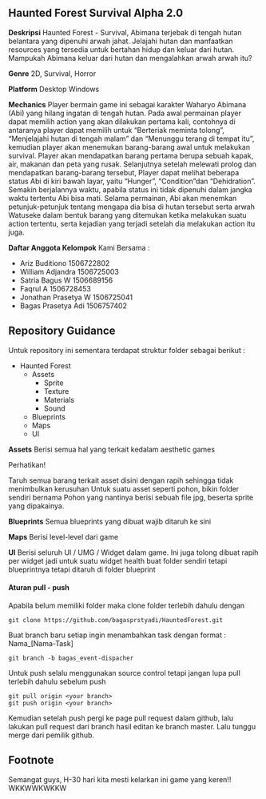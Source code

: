 ## Haunted Forest Survival Alpha 2.0

__Deskripsi__
Haunted Forest - Survival, Abimana terjebak di tengah hutan belantara yang dipenuhi
arwah jahat. Jelajahi hutan dan manfaatkan resources yang tersedia untuk bertahan
hidup dan keluar dari hutan. Mampukah Abimana keluar dari hutan dan mengalahkan
arwah arwah itu?

__Genre__
2D, Survival, Horror

__Platform__
Desktop Windows

__Mechanics__
Player bermain game ini sebagai karakter Waharyo Abimana (Abi) yang hilang ingatan
di tengah hutan. Pada awal permainan player dapat memilih action yang akan
dilakukan pertama kali, contohnya di antaranya player dapat memilih untuk
“Berteriak meminta tolong”, “Menjelajahi hutan di tengah malam” dan “Menunggu
terang di tempat itu”, kemudian player akan menemukan barang-barang awal untuk
melakukan survival. Player akan mendapatkan barang pertama berupa sebuah kapak,
air, makanan dan peta yang rusak. Selanjutnya setelah melewati prolog dan
mendapatkan barang-barang tersebut, Player dapat melihat beberapa status Abi di
kiri bawah layar, yaitu “Hunger”, “Condition”dan “Dehidration”. Semakin berjalannya
waktu, apabila status ini tidak dipenuhi dalam jangka waktu tertentu Abi bisa mati.
Selama permainan, Abi akan menemkan petunjuk-petunjuk tentang mengapa dia bisa
di hutan tersebut serta arwah Watuseke dalam bentuk barang yang ditemukan ketika
melakukan suatu action tertentu, serta kejadian yang terjadi setelah dia melakukan
action itu juga.

__Daftar​ ​Anggota​ ​Kelompok__
Kami Bersama​ ​:
- Ariz Buditiono 1506722802
- William Adjandra 1506725003
- Satria Bagus W 1506689156
- Faqrul A 1506728453
- Jonathan Prasetya W 1506725041
- Bagas Prasetya Adi 1506757402

## Repository Guidance

Untuk repository ini sementara terdapat struktur folder sebagai berikut :

- Haunted Forest
    - Assets
        - Sprite
        - Texture
        - Materials
        - Sound
    - Blueprints
    - Maps
    - UI

__Assets__ 
Berisi semua hal yang terkait kedalam aesthetic games

Perhatikan!

Taruh semua barang terkait asset disini dengan rapih sehingga tidak menimbulkan kerusuhan
Untuk suatu asset seperti pohon, bikin folder sendiri bernama Pohon yang nantinya berisi sebuah
file jpg, beserta sprite yang dipakainya.

__Blueprints__
Semua blueprints yang dibuat wajib ditaruh ke sini

__Maps__
Berisi level-level dari game

__UI__
Berisi seluruh UI / UMG / Widget dalam game. Ini juga tolong dibuat rapih per widget jadi untuk suatu 
widget health buat folder sendiri tetapi blueprintnya tetapi ditaruh di folder blueprint

#### Aturan pull - push

Apabila belum memiliki folder maka clone folder terlebih dahulu dengan

```
git clone https://github.com/bagasprstyadi/HauntedForest.git
```

Buat branch baru setiap ingin menambahkan task dengan format :
Nama_[Nama-Task]

```
git branch -b bagas_event-dispacher
```

Untuk push selalu menggunakan source control tetapi jangan lupa pull terlebih dahulu sebelum push 

```
git pull origin <your branch>
git push origin <your branch>
```

Kemudian setelah push pergi ke page pull request dalam github, lalu lakukan pull request dari branch hasil
editan ke branch master. Lalu tunggu merge dari pemilik github.

## Footnote

Semangat guys, H-30 hari kita mesti kelarkan ini game yang keren!! WKKWWKWKKW